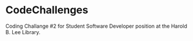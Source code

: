 # CodeChallenges
Coding Challange #2 for Student Software Developer position at the Harold B. Lee Library.
